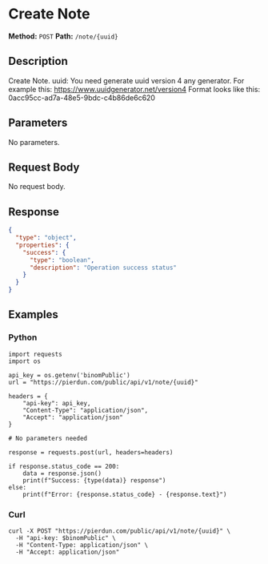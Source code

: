 # Create Note

**Method:** `POST`
**Path:** `/note/{uuid}`

## Description
Create Note. uuid: You need generate uuid version 4 any generator. For example this: https://www.uuidgenerator.net/version4 Format looks like this: 0acc95cc-ad7a-48e5-9bdc-c4b86de6c620

## Parameters
No parameters.

## Request Body
No request body.

## Response
```json
{
  "type": "object",
  "properties": {
    "success": {
      "type": "boolean",
      "description": "Operation success status"
    }
  }
}
```

## Examples
### Python
```__python__
import requests
import os

api_key = os.getenv('binomPublic')
url = "https://pierdun.com/public/api/v1/note/{uuid}"

headers = {
    "api-key": api_key,
    "Content-Type": "application/json",
    "Accept": "application/json"
}

# No parameters needed

response = requests.post(url, headers=headers)

if response.status_code == 200:
    data = response.json()
    print(f"Success: {type(data)} response")
else:
    print(f"Error: {response.status_code} - {response.text}")
```
### Curl
```__curl__
curl -X POST "https://pierdun.com/public/api/v1/note/{uuid}" \
  -H "api-key: $binomPublic" \
  -H "Content-Type: application/json" \
  -H "Accept: application/json"
```
